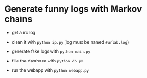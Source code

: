 # Generate funny logs with Markov chains

* get a irc log
* clean it with `python ip.py` (log must be named `#urlab.log`)
* generate fake logs with `python main.py`

* fille the database with `python db.py`
* run the webapp with `python webapp.py`
